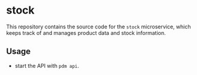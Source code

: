 # stock

This repository contains the source code for the `stock` microservice,
which keeps track of and manages product data and stock information.

## Usage
- start the API with `pdm api`.
